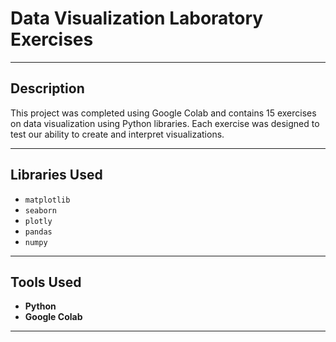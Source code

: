 # Data Visualization Laboratory Exercises

---

## Description
This project was completed using Google Colab and contains 15 exercises on data visualization using Python libraries. Each exercise was designed to test our ability to create and interpret visualizations.

---

## Libraries Used
- `matplotlib`
- `seaborn`
- `plotly`
- `pandas`
- `numpy`

---

## Tools Used
- **Python**
- **Google Colab**

---

